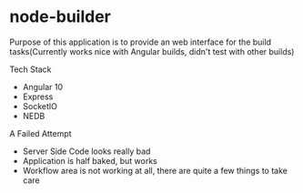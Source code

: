 # node-builder

Purpose of this application is to provide an web interface for the build tasks(Currently works nice with Angular builds, didn't test with other builds)

Tech Stack
 - Angular 10
 - Express
 - SocketIO
 - NEDB

A Failed Attempt
 - Server Side Code looks really bad
 - Application is half baked, but works
 - Workflow area is not working at all, there are quite a few things to take care
